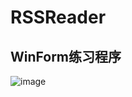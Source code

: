 # RSSReader
## WinForm练习程序
![image](https://user-images.githubusercontent.com/70746146/203938716-3162700b-63c4-4715-b024-acf41cb69a65.png)
